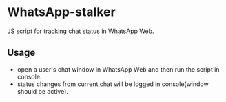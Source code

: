 # WhatsApp-stalker
JS script for tracking chat status in WhatsApp Web.
## Usage

* open a user's chat window in WhatsApp Web and then run the script in console.
* status changes from current chat will be logged in console(window should be active).
